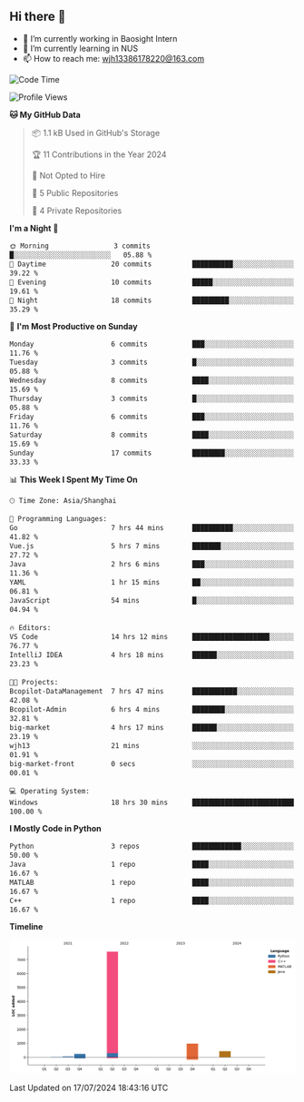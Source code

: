 ## Hi there 👋

- 🔭 I’m currently working in Baosight Intern
- 🌱 I’m currently learning in NUS
- 📫 How to reach me: wjh13386178220@163.com


<!--START_SECTION:waka-->
![Code Time](http://img.shields.io/badge/Code%20Time-166%20hrs%2050%20mins-blue)

![Profile Views](http://img.shields.io/badge/Profile%20Views-6-blue)

**🐱 My GitHub Data** 

> 📦 1.1 kB Used in GitHub's Storage 
 > 
> 🏆 11 Contributions in the Year 2024
 > 
> 🚫 Not Opted to Hire
 > 
> 📜 5 Public Repositories 
 > 
> 🔑 4 Private Repositories 
 > 
**I'm a Night 🦉** 

```text
🌞 Morning                3 commits           █░░░░░░░░░░░░░░░░░░░░░░░░   05.88 % 
🌆 Daytime                20 commits          ██████████░░░░░░░░░░░░░░░   39.22 % 
🌃 Evening                10 commits          █████░░░░░░░░░░░░░░░░░░░░   19.61 % 
🌙 Night                  18 commits          █████████░░░░░░░░░░░░░░░░   35.29 % 
```
📅 **I'm Most Productive on Sunday** 

```text
Monday                   6 commits           ███░░░░░░░░░░░░░░░░░░░░░░   11.76 % 
Tuesday                  3 commits           █░░░░░░░░░░░░░░░░░░░░░░░░   05.88 % 
Wednesday                8 commits           ████░░░░░░░░░░░░░░░░░░░░░   15.69 % 
Thursday                 3 commits           █░░░░░░░░░░░░░░░░░░░░░░░░   05.88 % 
Friday                   6 commits           ███░░░░░░░░░░░░░░░░░░░░░░   11.76 % 
Saturday                 8 commits           ████░░░░░░░░░░░░░░░░░░░░░   15.69 % 
Sunday                   17 commits          ████████░░░░░░░░░░░░░░░░░   33.33 % 
```


📊 **This Week I Spent My Time On** 

```text
🕑︎ Time Zone: Asia/Shanghai

💬 Programming Languages: 
Go                       7 hrs 44 mins       ██████████░░░░░░░░░░░░░░░   41.82 % 
Vue.js                   5 hrs 7 mins        ███████░░░░░░░░░░░░░░░░░░   27.72 % 
Java                     2 hrs 6 mins        ███░░░░░░░░░░░░░░░░░░░░░░   11.36 % 
YAML                     1 hr 15 mins        ██░░░░░░░░░░░░░░░░░░░░░░░   06.81 % 
JavaScript               54 mins             █░░░░░░░░░░░░░░░░░░░░░░░░   04.94 % 

🔥 Editors: 
VS Code                  14 hrs 12 mins      ███████████████████░░░░░░   76.77 % 
IntelliJ IDEA            4 hrs 18 mins       ██████░░░░░░░░░░░░░░░░░░░   23.23 % 

🐱‍💻 Projects: 
Bcopilot-DataManagement  7 hrs 47 mins       ███████████░░░░░░░░░░░░░░   42.08 % 
Bcopilot-Admin           6 hrs 4 mins        ████████░░░░░░░░░░░░░░░░░   32.81 % 
big-market               4 hrs 17 mins       ██████░░░░░░░░░░░░░░░░░░░   23.19 % 
wjh13                    21 mins             ░░░░░░░░░░░░░░░░░░░░░░░░░   01.91 % 
big-market-front         0 secs              ░░░░░░░░░░░░░░░░░░░░░░░░░   00.01 % 

💻 Operating System: 
Windows                  18 hrs 30 mins      █████████████████████████   100.00 % 
```

**I Mostly Code in Python** 

```text
Python                   3 repos             ████████████░░░░░░░░░░░░░   50.00 % 
Java                     1 repo              ████░░░░░░░░░░░░░░░░░░░░░   16.67 % 
MATLAB                   1 repo              ████░░░░░░░░░░░░░░░░░░░░░   16.67 % 
C++                      1 repo              ████░░░░░░░░░░░░░░░░░░░░░   16.67 % 
```



**Timeline**

![Lines of Code chart](https://raw.githubusercontent.com/wuhu-wang/wuhu-wang/main/assets/bar_graph.png)


 Last Updated on 17/07/2024 18:43:16 UTC
<!--END_SECTION:waka-->

